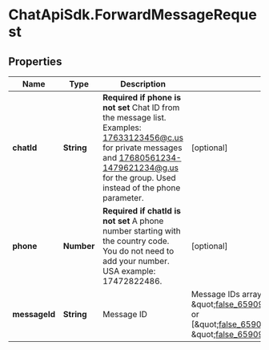 # ChatApiSdk.ForwardMessageRequest

## Properties

Name | Type | Description | Notes
------------ | ------------- | ------------- | -------------
**chatId** | **String** | **Required if phone is not set**  Chat ID from the message list. Examples: 17633123456@c.us for private messages and 17680561234-1479621234@g.us for the group. Used instead of the phone parameter. | [optional] 
**phone** | **Number** | **Required if chatId is not set**  A phone number starting with the country code. You do not need to add your number.   USA example: 17472822486. | [optional] 
**messageId** | **String** | Message ID | Message IDs array. Example: \&quot;false_6590996758@c.us_3EB03104D2B84CEAD82F\&quot; or [\&quot;false_6590996758@c.us_3EB03104D2B84CEAD82F\&quot;, \&quot;false_6590996758@c.us_3EB03104D2B84CEAD82G\&quot;] | 


